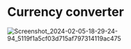 # Currency converter
![Screenshot_2024-02-05-18-29-24-94_5119f1a5cf03d715af797314119ac475](https://github.com/Vipul-Bhardwaj777/Currency-converter/assets/98729146/dbe460f2-9b82-46a0-8ba1-f75a26ff04c0)
